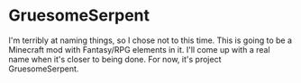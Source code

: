 GruesomeSerpent
===============

I'm terribly at naming things, so I chose not to this time. This is going to be a Minecraft mod with Fantasy/RPG elements in it. I'll come up with a real name when it's closer to being done. For now, it's project GruesomeSerpent.
